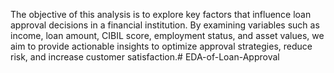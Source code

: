 The objective of this analysis is to explore key factors that influence loan approval decisions in a financial institution. By examining variables such as income, loan amount, CIBIL score, employment status, and asset values, we aim to provide actionable insights to optimize approval strategies, reduce risk, and increase customer satisfaction.# EDA-of-Loan-Approval
